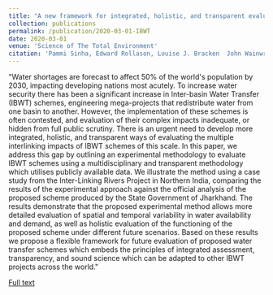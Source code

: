 ```yaml
---
title: "A new framework for integrated, holistic, and transparent evaluation of inter-basin water transfer schemes"
collection: publications
permalink: /publication/2020-03-01-IBWT
date: 2020-03-01
venue: 'Science of The Total Environment'
citation: 'Pammi Sinha, Edward Rollason, Louise J. Bracken  John Wainwright, Sim M. Reaney, 2020: &quot;A new framework for integrated, holistic, and transparent evaluation of inter-basin water transfer schemes.&quot; *Science of The Total Environment*, 2020. [https://doi.org/10.1016/j.scitotenv.2020.137646](https://doi.org/10.1016/j.scitotenv.2020.137646)'
---
```

"Water shortages are forecast to affect 50% of the world's population by 2030, impacting developing nations most acutely. To increase water security there has been a significant increase in Inter-basin Water Transfer (IBWT) schemes, engineering mega-projects that redistribute water from one basin to another. However, the implementation of these schemes is often contested, and evaluation of their complex impacts inadequate, or hidden from full public scrutiny. There is an urgent need to develop more integrated, holistic, and transparent ways of evaluating the multiple interlinking impacts of IBWT schemes of this scale. In this paper, we address this gap by outlining an experimental methodology to evaluate IBWT schemes using a multidisciplinary and transparent methodology which utilises publicly available data. We illustrate the method using a case study from the Inter-Linking Rivers Project in Northern India, comparing the results of the experimental approach against the official analysis of the proposed scheme produced by the State Government of Jharkhand. The results demonstrate that the proposed experimental method allows more detailed evaluation of spatial and temporal variability in water availability and demand, as well as holistic evaluation of the functioning of the proposed scheme under different future scenarios. Based on these results we propose a flexible framework for future evaluation of proposed water transfer schemes which embeds the principles of integrated assessment, transparency, and sound science which can be adapted to other IBWT projects across the world."

[Full text](https://doi.org/10.1016/j.scitotenv.2020.137646)
